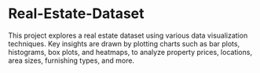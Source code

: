 # Real-Estate-Dataset
This project explores a real estate dataset using various data visualization techniques. Key insights are drawn by plotting charts such as bar plots, histograms, box plots, and heatmaps,  to analyze property prices, locations, area sizes, furnishing types, and more.
